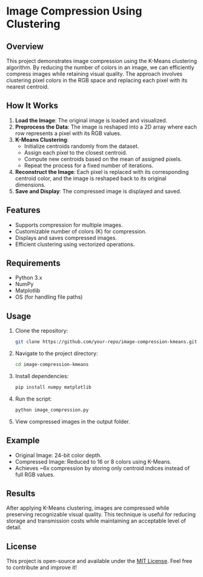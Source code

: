 # Image Compression Using  Clustering

## Overview
This project demonstrates image compression using the K-Means clustering algorithm. By reducing the number of colors in an image, we can efficiently compress images while retaining visual quality. The approach involves clustering pixel colors in the RGB space and replacing each pixel with its nearest centroid.

## How It Works
1. **Load the Image**: The original image is loaded and visualized.
2. **Preprocess the Data**: The image is reshaped into a 2D array where each row represents a pixel with its RGB values.
3. **K-Means Clustering**:
   - Initialize centroids randomly from the dataset.
   - Assign each pixel to the closest centroid.
   - Compute new centroids based on the mean of assigned pixels.
   - Repeat the process for a fixed number of iterations.
4. **Reconstruct the Image**: Each pixel is replaced with its corresponding centroid color, and the image is reshaped back to its original dimensions.
5. **Save and Display**: The compressed image is displayed and saved.

## Features
- Supports compression for multiple images.
- Customizable number of colors (K) for compression.
- Displays and saves compressed images.
- Efficient clustering using vectorized operations.

## Requirements
- Python 3.x
- NumPy
- Matplotlib
- OS (for handling file paths)

## Usage
1. Clone the repository:
   ```sh
   git clone https://github.com/your-repo/image-compression-kmeans.git
   ```
2. Navigate to the project directory:
   ```sh
   cd image-compression-kmeans
   ```
3. Install dependencies:
   ```sh
   pip install numpy matplotlib
   ```
4. Run the script:
   ```sh
   python image_compression.py
   ```
5. View compressed images in the output folder.

## Example
- Original Image: 24-bit color depth.
- Compressed Image: Reduced to 16 or 8 colors using K-Means.
- Achieves ~6x compression by storing only centroid indices instead of full RGB values.

## Results
After applying K-Means clustering, images are compressed while preserving recognizable visual quality. This technique is useful for reducing storage and transmission costs while maintaining an acceptable level of detail.

## License
This project is open-source and available under the [MIT License](LICENSE). Feel free to contribute and improve it!

